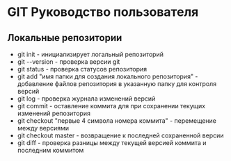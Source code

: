 # GIT Руководство пользователя
## Локальные репозитории
* git init  - инициализирует логальный репозиторий
* git --version - проверка версии git
* git status - проверка статусов репозитория
* git add "имя папки для создания локального репозитория" - добавление файлов репозитория в указанную папку для контроля версий
* git log - проверка журнала изменений версий
* git commit - оставление коммита для при сохранении текущих изменений репозитория
* git checkout "первые 4 символа номера коммита" - перемещение между версиями
* git checkout master - возвращение к последней сохраненной версии
* git diff - проверка разницы между текущей версией коммита и последним коммитом